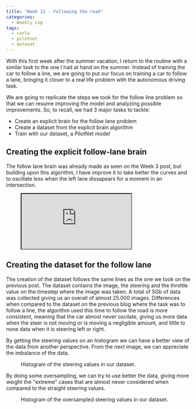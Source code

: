 ```yaml
---
title: "Week 12 - Following the road"
categories:
  - Weekly Log
tags:
  - carla
  - pilotnet
  - dataset
---
```


With this first week after the summer vacation, I return to the routine with a similar task to the one I had at hand on the summer. Instead of training the car to follow a line, we are going to put our focus on training a car to follow a lane, bringing it closer to a real life problem with the autonomous driving task.

We are going to replicate the steps we took for the follow line problem so that we can resume improving the model and analyzing possible improvements. So, to recall, we had 3 major tasks to tackle:

- Create an explicit brain for the follow lane problem
- Create a dataset from the explicit brain algorithm
- Train with our dataset, a PilotNet model

## Creating the explicit follow-lane brain

The follow lane brain was already made as seen on the Week 3 post, but building upon this algorithm, I have improve it to take better the curves and to oscillate less when the left lane dissapears for a moment in an intersection.

<figure class="align-center">
    <a href=""><iframe src="https://www.youtube.com/embed/P9wC4w6Jy8E"></iframe></a>
</figure>

## Creating the dataset for the follow lane

The creation of the dataset follows the same lines as the one we took on the previous post. The dataset contains the image, the steering and the throttle value on the timestep where the image was taken. A total of 5Gb of data was collected giving us an overall of almost 25.000 images. Differences when compared to the dataset on the previous blog where the task was to follow a line, the algorithm used this time to follow the road is more consistent, meaning that the car almost never oscilate, giving us more data when the steer is not moving or is moving a negligible amount, and little to none data when it is steering left or right.

By getting the steering values on an histogram we can have a better view of the data from another perspective. From the next image, we can appreciate the imbalance of the data.

<figure style="width:80%" class="align-center">
  <img src="{{ site.url }}{{ site.baseurl }}/assets/images/histogram_20.png" alt="">
  <figcaption>Histogram of the steering values in our dataset.</figcaption>
</figure>

By doing some oversampling, we can try to use better the data, giving more weight the "extreme" cases that are almost never considered when compared to the straight steering values.

<figure style="width:80%" class="align-center">
  <img src="{{ site.url }}{{ site.baseurl }}/assets/images/histogram_20_extreme.png" alt="">
  <figcaption>Histogram of the oversampled steering values in our dataset.</figcaption>
</figure>